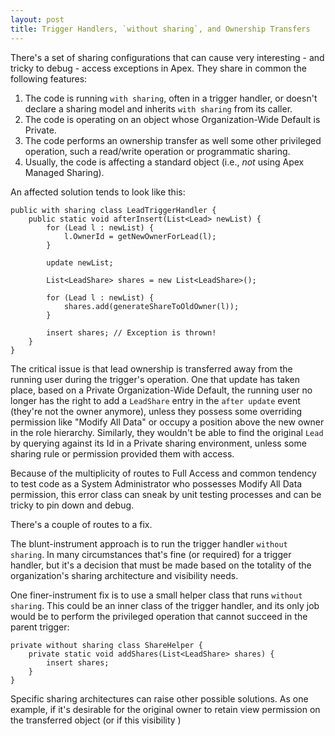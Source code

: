 ```yaml
---
layout: post
title: Trigger Handlers, `without sharing`, and Ownership Transfers
---
```


There's a set of sharing configurations that can cause very interesting - and tricky to debug - access exceptions in Apex. They share in common the following features:

 1. The code is running `with sharing`, often in a trigger handler, or doesn't declare a sharing model and inherits `with sharing` from its caller.
 2. The code is operating on an object whose Organization-Wide Default is Private.
 3. The code performs an ownership transfer as well some other privileged operation, such a read/write operation or programmatic sharing.
 4. Usually, the code is affecting a standard object (i.e., *not* using Apex Managed Sharing).

An affected solution tends to look like this:

    public with sharing class LeadTriggerHandler {
        public static void afterInsert(List<Lead> newList) {
            for (Lead l : newList) {
                l.OwnerId = getNewOwnerForLead(l);
            }

            update newList;

            List<LeadShare> shares = new List<LeadShare>();

            for (Lead l : newList) {
                shares.add(generateShareToOldOwner(l));
            }

            insert shares; // Exception is thrown!
        }
    }

The critical issue is that lead ownership is transferred away from the running user during the trigger's operation. One that update has taken place, based on a Private Organization-Wide Default, the running user no longer has the right to add a `LeadShare` entry in the `after update` event (they're not the owner anymore), unless they possess some overriding permission like "Modify All Data" or occupy a position above the new owner in the role hierarchy. Similarly, they wouldn't be able to find the original `Lead` by querying against its Id in a Private sharing environment, unless some sharing rule or permission provided them with access.

Because of the multiplicity of routes to Full Access and common tendency to test code as a System Administrator who possesses Modify All Data permission, this error class can sneak by unit testing processes and can be tricky to pin down and debug. 

There's a couple of routes to a fix.

The blunt-instrument approach is to run the trigger handler `without sharing`. In many circumstances that's fine (or required) for a trigger handler, but it's a decision that must be made based on the totality of the organization's sharing architecture and visibility needs.

One finer-instrument fix is to use a small helper class that runs `without sharing`. This could be an inner class of the trigger handler, and its only job would be to perform the privileged operation that cannot succeed in the parent trigger:

    private without sharing class ShareHelper {
        private static void addShares(List<LeadShare> shares) {
            insert shares;
        }
    }

Specific sharing architectures can raise other possible solutions. As one example, if it's desirable for the original owner to retain view permission on the transferred object (or if this visibility )